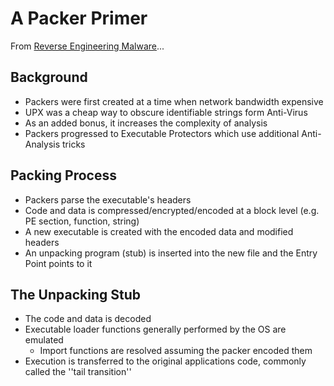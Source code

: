 # A Packer Primer

From [Reverse Engineering Malware](http://opensecuritytraining.info/ReverseEngineeringMalware.html)...

## Background

- Packers were first created at a time when network bandwidth expensive
- UPX was a cheap way to obscure identifiable strings form Anti-Virus
- As an added bonus, it increases the complexity of analysis
- Packers progressed to Executable Protectors which use additional Anti-Analysis tricks

## Packing Process

- Packers parse the executable's headers
- Code and data is compressed/encrypted/encoded at a block level (e.g. PE section, function, string)
- A new executable is created with the encoded data and modified headers
- An unpacking program (stub) is inserted into the new file and the Entry Point points to it

## The Unpacking Stub

- The code and data is decoded
- Executable loader functions generally performed by the OS are emulated
  - Import functions are resolved assuming the packer encoded them
- Execution is transferred to the original applications code, commonly called the ''tail transition''</pre>

